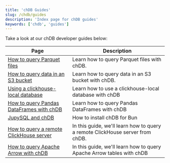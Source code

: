 ```yaml
---
title: 'chDB Guides'
slug: /chdb/guides
description: 'Index page for chDB guides'
keywords: ['chdb', 'guides']
---
```


Take a look at our chDB developer guides below:

<!-- 
The following table of contents is autogenerated by https://github.com/ClickHouse/clickhouse-docs/blob/main/scripts/autogenerate-table-of-contents.sh
from YAML frontmatter fields title, slug, description. If you've found an error 
in the table of contents, please edit the frontmatter of the files directly.
-->

| Page | Description |
|-----|-----|
| [How to query Parquet files](/docs/chdb/guides/querying-parquet) | Learn how to query Parquet files with chDB. |
| [How to query data in an S3 bucket](/docs/chdb/guides/querying-s3) | Learn how to query data in an S3 bucket with chDB. |
| [Using a clickhouse-local database](/docs/chdb/guides/clickhouse-local) | Learn how to use a clickhouse-local database with chDB |
| [How to query Pandas DataFrames with chDB](/docs/chdb/guides/pandas) | Learn how to query Pandas DataFrames with chDB |
| [JupySQL and chDB](/docs/chdb/guides/jupysql) | How to install chDB for Bun |
| [How to query a remote ClickHouse server](/docs/chdb/guides/query-remote-clickhouse) | In this guide, we'll learn how to query a remote ClickHouse server from chDB. |
| [How to query Apache Arrow with chDB](/docs/chdb/guides/apache-arrow) | In this guide, we'll learn how to query Apache Arrow tables with chDB |
